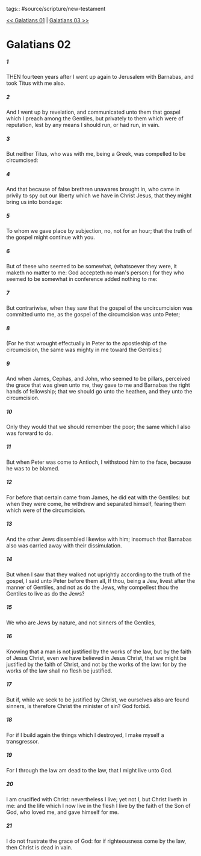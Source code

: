 tags:: #source/scripture/new-testament

[<< Galatians 01](/new-testament/09_Galatians/Galatians_01.md) | [Galatians 03 >>](/new-testament/09_Galatians/Galatians_03.md)

# Galatians 02

##### 1

THEN fourteen years after I went up again to Jerusalem with Barnabas, and took Titus with me also.

##### 2

And I went up by revelation, and communicated unto them that gospel which I preach among the Gentiles, but privately to them which were of reputation, lest by any means I should run, or had run, in vain.

##### 3

But neither Titus, who was with me, being a Greek, was compelled to be circumcised:

##### 4

And that because of false brethren unawares brought in, who came in privily to spy out our liberty which we have in Christ Jesus, that they might bring us into bondage:

##### 5

To whom we gave place by subjection, no, not for an hour; that the truth of the gospel might continue with you.

##### 6

But of these who seemed to be somewhat, (whatsoever they were, it maketh no matter to me: God accepteth no man's person:) for they who seemed to be somewhat in conference added nothing to me:

##### 7

But contrariwise, when they saw that the gospel of the uncircumcision was committed unto me, as the gospel of the circumcision was unto Peter;

##### 8

(For he that wrought effectually in Peter to the apostleship of the circumcision, the same was mighty in me toward the Gentiles:)

##### 9

And when James, Cephas, and John, who seemed to be pillars, perceived the grace that was given unto me, they gave to me and Barnabas the right hands of fellowship; that we should go unto the heathen, and they unto the circumcision.

##### 10

Only they would that we should remember the poor; the same which I also was forward to do.

##### 11

But when Peter was come to Antioch, I withstood him to the face, because he was to be blamed.

##### 12

For before that certain came from James, he did eat with the Gentiles: but when they were come, he withdrew and separated himself, fearing them which were of the circumcision.

##### 13

And the other Jews dissembled likewise with him; insomuch that Barnabas also was carried away with their dissimulation.

##### 14

But when I saw that they walked not uprightly according to the truth of the gospel, I said unto Peter before them all, If thou, being a Jew, livest after the manner of Gentiles, and not as do the Jews, why compellest thou the Gentiles to live as do the Jews?

##### 15

We who are Jews by nature, and not sinners of the Gentiles,

##### 16

Knowing that a man is not justified by the works of the law, but by the faith of Jesus Christ, even we have believed in Jesus Christ, that we might be justified by the faith of Christ, and not by the works of the law: for by the works of the law shall no flesh be justified.

##### 17

But if, while we seek to be justified by Christ, we ourselves also are found sinners, is therefore Christ the minister of sin? God forbid.

##### 18

For if I build again the things which I destroyed, I make myself a transgressor.

##### 19

For I through the law am dead to the law, that I might live unto God.

##### 20

I am crucified with Christ: nevertheless I live; yet not I, but Christ liveth in me: and the life which I now live in the flesh I live by the faith of the Son of God, who loved me, and gave himself for me.

##### 21

I do not frustrate the grace of God: for if righteousness come by the law, then Christ is dead in vain.
